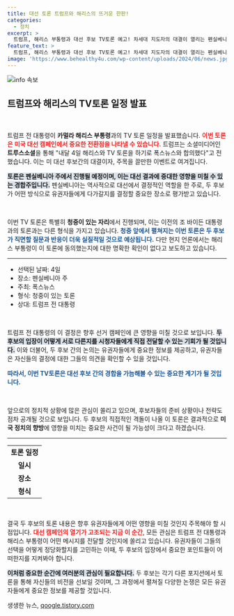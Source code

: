 ```yaml
---
title: 대선 토론 트럼프와 해리스의 뜨거운 한판!
categories:
  - 정치
excerpt: >
  트럼프, 해리스 부통령과 대선 후보 TV토론 예고! 차세대 지도자의 대결이 열리는 펜실베니아, 궁금증 증폭!
feature_text: >
  트럼프, 해리스 부통령과 대선 후보 TV토론 예고! 차세대 지도자의 대결이 열리는 펜실베니아, 궁금증 증폭!
image: 'https://www.behealthy4u.com/wp-content/uploads/2024/06/news.jpg'
---
```


<p><img src="https://www.behealthy4u.com/wp-content/uploads/2024/06/news.jpg" alt="info 속보" /></p>

<h2 data-ke-size="size26">트럼프와 해리스의 TV토론 일정 발표</h2>

<p data-ke-size="size16">&nbsp;</p>

<p>트럼프 전 대통령이 <strong>카멀라 해리스 부통령</strong>과의 TV 토론 일정을 발표했습니다. <b><span style="color: #ee2323;">이번 토론은 미국 대선 캠페인에서 중요한 전환점을 나타낼 수 있습니다.</span></b> 트럼프는 소셜미디어인 <strong>트루스소셜</strong>을 통해 "내달 4일 해리스와 TV 토론을 하기로 폭스뉴스와 합의했다"고 전했습니다. 이는 미 대선 후보간의 대결이자, 주목을 끌만한 이벤트로 여겨집니다.</p>

<p><b><span style="background-color: #21538527;">토론은 펜실베니아 주에서 진행될 예정이며, 이는 대선 결과에 중대한 영향을 미칠 수 있는 경합주입니다.</span></b> 펜실베니아는 역사적으로 대선에서 결정적인 역할을 한 주로, 두 후보가 어떤 방식으로 유권자들에게 다가갈지를 결정할 중요한 장소로 평가받고 있습니다. </p>

<p data-ke-size="size16">&nbsp;</p>

<p>이번 TV 토론은 특별히 <strong>청중이 있는 자리</strong>에서 진행되며, 이는 이전의 조 바이든 대통령과의 토론과는 다른 형식을 가지고 있습니다. <b><span style="color: #1a5490;">청중 앞에서 펼쳐지는 이번 토론은 두 후보가 직면할 질문과 반응이 더욱 실질적일 것으로 예상됩니다.</span></b> 다만 현지 언론에서는 해리스 부통령이 이 토론에 동의했는지에 대한 명확한 확인이 없다고 보도하고 있습니다.</p>

<hr>

<ul>
    <li>선택된 날짜: 4일</li>
    <li>장소: 펜실베니아 주</li>
    <li>주최: 폭스뉴스</li>
    <li>형식: 청중이 있는 토론</li>
    <li>상대: 트럼프 전 대통령</li>
</ul>

<p data-ke-size="size16">&nbsp;</p>

<p>트럼프 전 대통령의 이 결정은 향후 선거 캠페인에 큰 영향을 미칠 것으로 보입니다. <b><span style="background-color: #21538527;">두 후보의 입장이 어떻게 서로 다른지를 시청자들에게 직접 전달할 수 있는 기회가 될 것입니다.</span></b> 이와 더불어, 두 후보 간의 논의는 유권자들에게 중요한 정보를 제공하고, 유권자들은 자신들의 결정에 대한 그들의 의견을 확인할 수 있을 것입니다.</p>

<p><b><span style="color: #1a5490;">따라서, 이번 TV토론은 대선 후보 간의 경합을 가늠해볼 수 있는 중요한 계기가 될 것입니다.</span></b> </p>

<p data-ke-size="size16">&nbsp;</p>

<p>앞으로의 정치적 상황에 많은 관심이 쏠리고 있으며, 후보자들의 준비 상황이나 전략도 점차 공개될 것으로 보입니다. 두 후보의 직접적인 격돌이 나올 이 토론은 결과적으로 <strong>미국 정치의 향방</strong>에 영향을 미치는 중요한 사건이 될 가능성이 크다고 하겠습니다. </p>

<hr>

<table>
    <tr>
        <td style="text-align: center; height: 17px;"><b>토론 일정</b></td>
    </tr>
    <tr>
        <td style="text-align: center; height: 17px;"><b>일시</b></td>
    </tr>
    <tr>
        <td style="text-align: center; height: 17px;"><b>장소</b></td>
    </tr>
    <tr>
        <td style="text-align: center; height: 17px;"><b>형식</b></td>
    </tr>
</table>

<p data-ke-size="size16">&nbsp;</p>

<p>결국 두 후보의 토론 내용은 향후 유권자들에게 어떤 영향을 미칠 것인지 주목해야 할 시점입니다. <b><span style="color: #ee2323;">대선 캠페인의 열기가 고조되는 지금 이 순간</span></b>, 모든 관심은 트럼프 전 대통령과 해리스 부통령이 어떤 메시지를 전달할 것인지에 쏠리고 있습니다. 유권자들이 그들의 선택을 어떻게 정당화할지를 고민하는 이때, 두 후보의 입장에서 중요한 포인트들이 어떠한지를 지켜봐야 합니다. </p>

<p><b><span style="background-color: #21538527;">이처럼 중요한 순간에 여러분의 관심이 필요합니다.</span></b> 두 후보는 각기 다른 포지션에서 토론을 통해 자신들의 비전을 선보일 것이며, 그 과정에서 펼쳐질 다양한 논쟁은 모든 유권자들에게 중요한 정보를 제공할 것입니다.</p>
생생한 뉴스, <a href="https://qoogle.tistory.com" rel="dofollow">qoogle.tistory.com</a>


